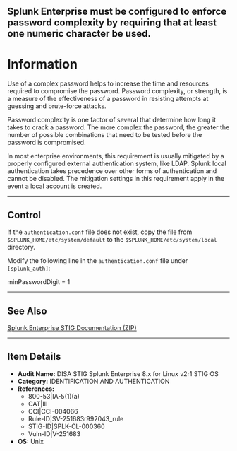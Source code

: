 ## Splunk Enterprise must be configured to enforce password complexity by requiring that at least one numeric character be used.

# Information

Use of a complex password helps to increase the time and resources required to compromise the password. Password complexity, or strength, is a measure of the effectiveness of a password in resisting attempts at guessing and brute-force attacks.

Password complexity is one factor of several that determine how long it takes to crack a password. The more complex the password, the greater the number of possible combinations that need to be tested before the password is compromised.

In most enterprise environments, this requirement is usually mitigated by a properly configured external authentication system, like LDAP. Splunk local authentication takes precedence over other forms of authentication and cannot be disabled. The mitigation settings in this requirement apply in the event a local account is created.

---

## Control

If the `authentication.conf` file does not exist, copy the file from `$SPLUNK_HOME/etc/system/default` to the `$SPLUNK_HOME/etc/system/local` directory.

Modify the following line in the `authentication.conf` file under `[splunk_auth]`:

minPasswordDigit = 1  

---

## See Also

[Splunk Enterprise STIG Documentation (ZIP)](https://dl.dod.cyber.mil/wp-content/uploads/stigs/zip/U_Splunk_Enterprise_8-x_for_Linux_V2R1_STIG.zip)

---

## Item Details

- **Audit Name:** DISA STIG Splunk Enterprise 8.x for Linux v2r1 STIG OS
- **Category:** IDENTIFICATION AND AUTHENTICATION
- **References:**
  - 800-53|IA-5(1)(a)
  - CAT|III
  - CCI|CCI-004066
  - Rule-ID|SV-251683r992043_rule
  - STIG-ID|SPLK-CL-000360
  - Vuln-ID|V-251683
- **OS:** Unix
